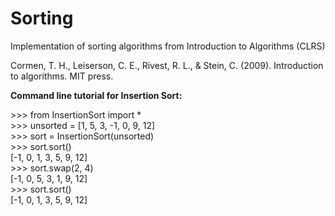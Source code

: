 # Sorting
Implementation of sorting algorithms from Introduction to Algorithms (CLRS)

Cormen, T. H., Leiserson, C. E., Rivest, R. L., & Stein, C. (2009). Introduction to algorithms. MIT press.	

**Command line tutorial for Insertion Sort:**

\>>> from InsertionSort import \* <br/>
\>>> unsorted = [1, 5, 3, -1, 0, 9, 12] <br/>
\>>> sort = InsertionSort(unsorted)<br/>
\>>> sort.sort()<br/>
[-1, 0, 1, 3, 5, 9, 12]<br/>
\>>> sort.swap(2, 4)<br/>
[-1, 0, 5, 3, 1, 9, 12]<br/>
\>>> sort.sort()<br/>
[-1, 0, 1, 3, 5, 9, 12]<br/>
